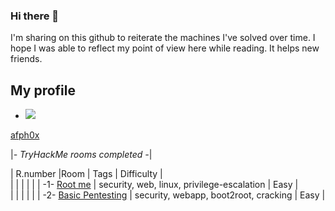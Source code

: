 

### Hi there 👋


I'm sharing on this github to reiterate the machines I've solved over time. I hope I was able to reflect my point of view here while reading. It helps new friends.


## My profile

- <img src="https://tryhackme-badges.s3.amazonaws.com/afph0x.png?7">
[afph0x](https://tryhackme.com/p/afph0x)



|*- TryHackMe rooms completed  -*|


| R.number     |Room                                                                       | Tags                                                      | Difficulty   |<br>
|              |                                                                           |                                                           |              |
|     -1-      [Root me](https://tryhackme.com/room/rrootme)                               | security, web, linux, privilege-escalation                | Easy         |<br> 
|              |                                                                           |                                                           |              |
|     -2-      [Basic Pentesting](https://tryhackme.com/room/basicpentestingjt)            | security, webapp, boot2root, cracking                     | Easy         |<br>
